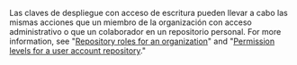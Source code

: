 Las claves de despliegue con acceso de escritura pueden llevar a cabo las mismas acciones que un miembro de la organización con acceso administrativo o que un colaborador en un repositorio personal. For more information, see "[Repository roles for an organization](/organizations/managing-access-to-your-organizations-repositories/repository-roles-for-an-organization)" and "[Permission levels for a user account repository](/articles/permission-levels-for-a-user-account-repository/)."

